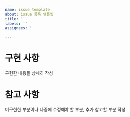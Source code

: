 ```yaml
---
name: issue template
about: issue 등록 템플릿
title: ''
labels: ''
assignees: ''

---
```


# 구현 사항
구현한 내용들 상세히 작성

# 참고 사항
미구현한 부분이나 나중에 수정해야 할 부분, 추가 참고할 부분 작성
